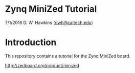 # Zynq MiniZed Tutorial

7/1/2016 D. W. Hawkins (dwh@caltech.edu)

# Introduction

This repository contains a tutorial for the Zynq MiniZed board.

http://zedboard.org/product/minized

